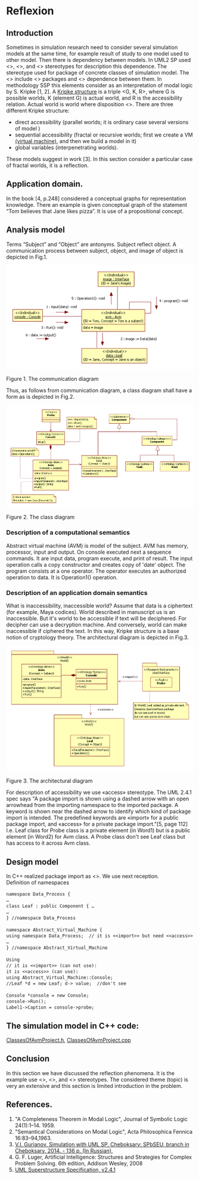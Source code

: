 # Reflexion
## Introduction
Sometimes in simulation research need to consider several simulation models at the same time, for example 
result of study to one model used to other model.  Then there is dependency between models. 
In UML2 SP used \<<World>>, \<<Worlds>>, and \<<Accessibility Relation>> stereotypes for description this dependence. 
The <World> stereotype used for package of concrete classes of simulation model. 
The \<<Worlds>> include \<<World>> packages and \<<Accessibility Relation>>  dependence between them.
In methodology SSP this elements consider as an interpretation of modal logic by S. Kripke [1, 2].
A [Kripke structure](https://en.wikipedia.org/wiki/Accessibility_relation) is a triple <G, K, R>, 
where G is possible worlds, K (element G) is actual world, and R is the accessibility relation. 
Actual world is world where disposition \<<Researcher>>.
There are three different Kripke structure:
- direct accessibility (parallel worlds; it is ordinary case several versions of  model )
- sequential accessibility (fractal or recursive worlds; first we create a VM [(virtual machine)](https://en.wikipedia.org/wiki/Virtual_machine), and then we build a model in it)
- global variables (interpenetrating worlds).

These models suggest in work [3]. In this section consider a particular case of fractal worlds, it is a reflection.

## Application domain. 
In the book [4, p.248] considered a conceptual graphs for representation knowledge. 
There an example is given conceptual graph of the statement “Tom believes that Jane likes pizza”. 
It is use of a propositional concept. 

## Analysis model
Terms “Subject” and “Object” are antonyms. Subject reflect object. 
A communication process between subject, object, and image of object is depicted in Fig.1.
<p><img src="AvmUseCaseRealization.png" alt="" /></p>
Figure 1. The communication diagram<br/>

Thus, as follows from communication diagram, a class diagram shall have a form as is depicted in Fig.2.
<p><img src="AvmClassDiagram.png" alt="" /></p>
Figure 2. The class diagram<br/>

### Description of a computational semantics 
Abstract virtual machine (AVM) is model of the subject. AVM has memory, processor, input and output. 
On console executed next a sequence commands. It are input data, program execute, and print of result. 
The input operation calls a copy constructor and creates copy of 'date' object. The program consists at a one operator. 
The operator executes an authorized operation to data. It is Operation1() operation.

### Description of an application domain semantics
What is inaccessibility, inaccessible world? Assume that data is a ciphertext (for example, Maya codices). 
World described in manuscript us is an inaccessible. But it's world to be accessible if text will be deciphered. 
For decipher can use a decryption machine. And conversely, world can make inaccessible if ciphered the text. 
In this way, Kripke structure is a base notion of cryptology theory. 
The architectural diagram is depicted in Fig.3.
<p><img src="AvmArchitecture.png" alt="" /></p>
Figure 3. 	The architectural diagram<br/>

For description of accessibility we use «access» stereotype. The UML 2.4.1 spec says "A package import is shown 
using a dashed arrow with an open arrowhead from the importing namespace to the imported package. 
A keyword is shown near the dashed arrow to identify which kind of package import is intended. 
The predefined keywords are «import» for a public package import, and «access» for a private package import."[5, page 112] 
I.e. Leaf class for Probe class is a private element (in Word1) but is a public element (in Word2) for Avm class. 
A Probe class don't see Leaf class but has access to it across Avm class.

## Design model
In C++ realized package import as <<import>>. We use next reception.<br/>
Definition of namespaces
```
namespace Data_Process {
…
class Leaf : public Component { …
…
} //namespace Data_Process

namespace Abstract_Virtual_Machine {
using namespace Data_Process;  // it is <<import>> but need <<access>>
…
} //namespace Abstract_Virtual_Machine

Using
// it is <<import>> (can not use):
it is <<access>> (can use):
using Abstract_Virtual_Machine::Console;     
//Leaf *d = new Leaf; d-> value;  //don't see

Console *console = new Console;
console->Run();
Label1->Caption = console->probe;
```

## The simulation model in C++ code:  
[ClassesOfAvmProject.h](https://github.com/vgurianov/uml-sp/blob/master/examples/kripke/ClassesOfAvmProject.h), 
[ClassesOfAvmProject.cpp](https://github.com/vgurianov/uml-sp/blob/master/examples/kripke/ClassesOfAvmProject.cpp)

## Conclusion
In this section we have discussed the reflection phenomena. It is the example use \<<World>>, \<<Worlds>>, 
and \<<Accessibility Relation>> stereotypes. 
The considered theme (topic) is very an extensive and this section is limited introduction in the problem.

## References.

1.	"A Completeness Theorem in Modal Logic", Journal of Symbolic Logic 24(1):1–14. 1959.
2.	"Semantical Considerations on Modal Logic", Acta Philosophica Fennica 16:83–94,1963.
3.	[V.I. Gurianov, Simulation with UML SP. Cheboksary: SPbSEU, branch in Cheboksary, 2014. - 136 p.  (In Russian),](http://simulation.su/static/en-books.html)
4.	G. F. Luger, Artificial Intelligence: Structures and Strategies for Complex Problem Solving. 6th edition, 
Addison Wesley, 2008
5.	[UML Superstructure Specification, v2.4.1](http://www.omg.org/spec/UML/2.4.1/Superstructure/PDF)


